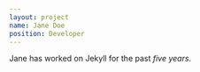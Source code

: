```yaml
---
layout: project
name: Jane Doe
position: Developer
---
```

Jane has worked on Jekyll for the past *five years*.
